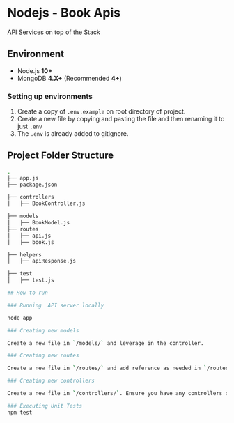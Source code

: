 # Nodejs - Book Apis

API Services on top of the  Stack

## Environment

-   Node.js **10+**
-   MongoDB **4.X+** (Recommended **4+**)


### Setting up environments

1.  Create a copy of `.env.example` on root directory of project.
2.  Create a new file by copying and pasting the file and then renaming it to just `.env`
3.  The `.env` is already added to gitignore.

## Project Folder Structure
```sh
.
├── app.js
├── package.json

├── controllers
│   ├── BookController.js

├── models
│   ├── BookModel.js
├── routes
│   ├── api.js
│   ├── book.js

├── helpers
│   ├── apiResponse.js

├── test
│   ├── test.js

## How to run

### Running  API server locally

node app

### Creating new models

Create a new file in `/models/` and leverage in the controller.

### Creating new routes

Create a new file in `/routes/` and add reference as needed in `/routes/api.js` it will be loaded dynamically.

### Creating new controllers

Create a new file in `/controllers/`. Ensure you have any controllers defined in the routes setup and configured. 

### Executing Unit Tests
npm test
